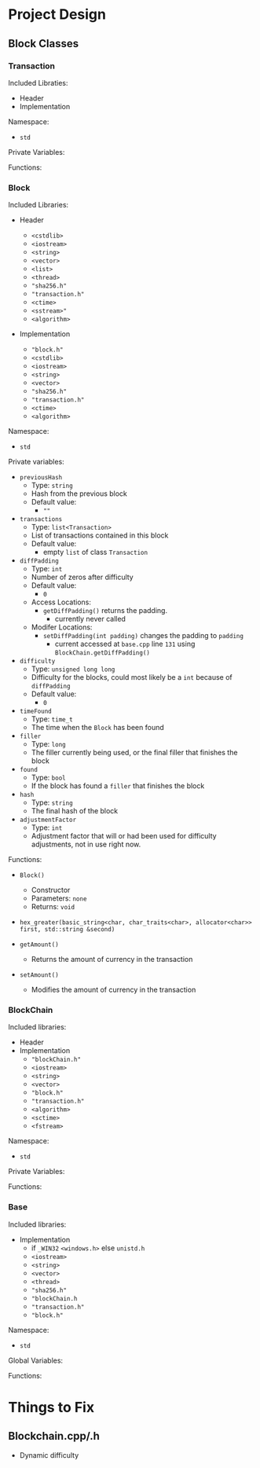 # Project Design

## Block Classes

### Transaction
Included Libraties:
- Header
- Implementation

Namespace:
- `std`

Private Variables:

Functions:



### Block
Included Libraries:
- Header
  - `<cstdlib>`
  - `<iostream>`
  - `<string>`
  - `<vector>`
  - `<list>`
  - `<thread>`
  - `"sha256.h"`
  - `"transaction.h"`
  - `<ctime>`
  - `<sstream>"`
  - `<algorithm>`


- Implementation
  - `"block.h"`
  - `<cstdlib>`
  - `<iostream>`
  - `<string>`
  - `<vector>`
  - `"sha256.h"`
  - `"transaction.h"`
  - `<ctime>`
  - `<algorithm>`
  
Namespace:
- `std`

Private variables:

- `previousHash`
  - Type: `string`
  - Hash from the previous block
  - Default value:
    - `""`
- `transactions`
  - Type: `list<Transaction>`
  - List of transactions contained in this block
  - Default value:
    - empty `list` of class `Transaction`
- `diffPadding`
  - Type: `int`
  - Number of zeros after difficulty
  - Default value:
    - `0`
  - Access Locations:
    - `getDiffPadding()` returns the padding.
      - currently never called
  - Modifer Locations:
    - `setDiffPadding(int padding)` changes the padding to `padding`
      - current accessed at `base.cpp` line `131` using `BlockChain.getDiffPadding()` 
- `difficulty`
  - Type: `unsigned long long`
  - Difficulty for the blocks, could most likely be a `int` because of `diffPadding`
  - Default value:
    - `0`
- `timeFound`
  - Type: `time_t`
  - The time when the `Block` has been found
- `filler`
  - Type: `long`
  - The filler currently being used, or the final filler that finishes the block
- `found`
  - Type: `bool`
  - If the block has found a `filler` that finishes the block
- `hash`
  - Type: `string`
  - The final hash of the block
- `adjustmentFactor`
  - Type: `int`
  - Adjustment factor that will or had been used for difficulty adjustments, not in use right now.

Functions:

- `Block()`
  - Constructor
  - Parameters: `none`
  - Returns: `void`
 - `hex_greater(basic_string<char, char_traits<char>, allocator<char>> first, std::string &second)` 


- `getAmount()`
  - Returns the amount of currency in the transaction
- `setAmount()`
  - Modifies the amount of currency in the transaction

### BlockChain
Included libraries:
- Header
- Implementation
  - `"blockChain.h"`
  - `<iostream>`
  - `<string>`
  - `<vector>`
  - `"block.h"`
  - `"transaction.h"`
  - `<algorithm>`
  - `<sctime>`
  - `<fstream>`

Namespace:
- `std`

Private Variables:

Functions:


### Base
Included libraries:
- Implementation
  - if `_WIN32` `<windows.h>` else `unistd.h`
  - `<iostream>`
  - `<string>`
  - `<vector>`
  - `<thread>`
  - `"sha256.h"`
  - `"blockChain.h`
  - `"transaction.h"`
  - `"block.h"`


Namespace:
- `std`

Global Variables:

Functions:



# Things to Fix

## Blockchain.cpp/.h
- Dynamic difficulty
